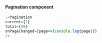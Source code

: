 #### Pagination component

```js
;<Pagination 
current={1} 
total={99} 
onPageChanged={page=>{console.log(page)}}
/>
```
